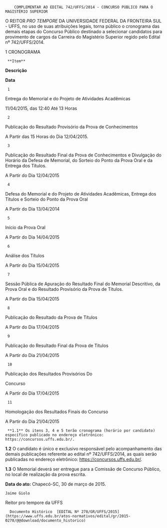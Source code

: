         COMPLEMENTAR AO EDITAL 742/UFFS/2014 - CONCURSO PÚBLICO PARA O MAGISTÉRIO SUPERIOR  

O REITOR *PRO TEMPORE* DA UNIVERSIDADE FEDERAL DA FRONTEIRA SUL - UFFS, no uso de suas atribuições legais, torna público o cronograma das demais etapas do Concurso Público destinado a selecionar candidatos para provimento de cargos da Carreira do Magistério Superior regido pelo Edital nº 742/UFFS/2014.

 1 CRONOGRAMA

     **Item**

   **Descrição**

   **Data**

     1

   Entrega do Memorial e do Projeto de Atividades Acadêmicas

   11/04/2015, das 12:40 Até 13 Horas

     2

   Publicação do Resultado Provisório da Prova de Conhecimentos 

   A Partir das 15 Horas do Dia 12/04/2015.

     3

   Publicação do Resultado Final da Prova de Conhecimentos e Divulgação do Horário da Defesa de Memorial, do Sorteio do Ponto da Prova Oral e da Entrega dos Títulos.

   A Partir do Dia 12/04/2015

     4

   Defesa do Memorial e do Projeto de Atividades Acadêmicas, Entrega dos Títulos e Sorteio do Ponto da Prova Oral

   A Partir do Dia 13/04/2014

     5

   Início da Prova Oral

   A Partir do Dia 14/04/2015

     6

   Análise dos Títulos

   A Partir do Dia 15/04/2015

     7

   Sessão Pública de Apuração do Resultado Final do Memorial Descritivo, da Prova Oral e do Resultado Provisório da Prova de Títulos. 

   A Partir do Dia 15/04/2015

     8

   Publicação do Resultado da Prova de Títulos 

   A Partir do Dia 17/04/2015

     9

   Publicação do Resultado Final da Prova de Títulos 

   A Partir do Dia 21/04/2015

     10

   Publicação dos Resultados Provisórios Do

 Concurso 

   A Partir do Dia 17/04/2015

     11

   Homologação dos Resultados Finais do Concurso 

   A Partir do Dia 21/04/2015

     **1.1** Os itens 3, 4 e 5 terão cronograma (horário por candidato) específico publicado no endereço eletrônico: https://concursos.uffs.edu.br/.

 **1.2** O candidato é único e exclusivo responsável pelo acompanhamento das demais publicações referente ao edital nº 742/UFFS/2014, as quais serão publicadas no endereço eletrônico: https://concursos.uffs.edu.br/.

 **1.3** O Memorial deverá ser entregue para a Comissão de Concurso Público, no local de realização da prova escrita.

  

   **Data do ato:** Chapecó-SC, 30 de março de 2015.   
 

    Jaime Giolo   
 Reitor pro tempore da UFFS 

      Documento Histórico  [EDITAL Nº 278/GR/UFFS/2015](https://www.uffs.edu.br/atos-normativos/edital/gr/2015-0278/@@download/documento_historico)     
      